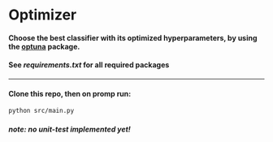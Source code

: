 # Optimizer

#### Choose the best classifier with its optimized hyperparameters, by using the [optuna](https://optuna.org/) package.
#### See _requirements.txt_ for all required packages

---
#### Clone this repo, then on promp run:

```bash
python src/main.py
```

#### _note: no unit-test implemented yet!_
